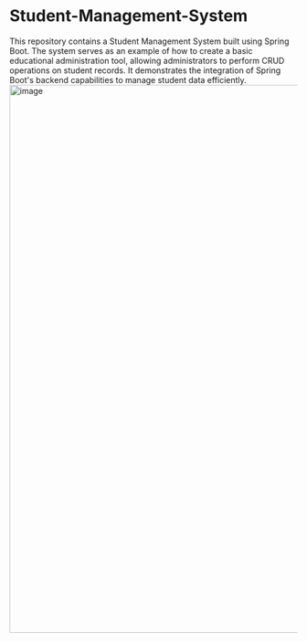 # Student-Management-System
This repository contains a Student Management System built using Spring Boot. The system serves as an example of how to create a basic educational administration tool, allowing administrators to perform CRUD operations on student records. It demonstrates the integration of Spring Boot's backend capabilities to manage student data efficiently.
<img width="960" alt="image" src="https://github.com/Sahilarneja/Student-Management-System/assets/112506972/af88a721-bcdf-4a51-9ed7-7fd07bc59bde">
